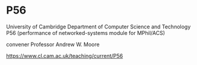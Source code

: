 # P56

University of Cambridge
Department of Computer Science and Technology
P56 (performance of networked-systems module for MPhil/ACS)

convener Professor Andrew W. Moore

https://www.cl.cam.ac.uk/teaching/current/P56
